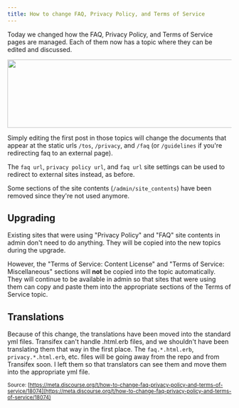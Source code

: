 ```yaml
---
title: How to change FAQ, Privacy Policy, and Terms of Service
---
```


Today we changed how the FAQ, Privacy Policy, and Terms of Service pages are managed. Each of them now has a topic where they can be edited and discussed.

<img src="//discourse-meta.s3-us-west-1.amazonaws.com/original/3X/5/f/5f071dc7b0f63e62ff9b85054d5a74e6c99689b9.png" width="660" height="153"> 

Simply editing the first post in those topics will change the documents that appear at the static urls `/tos`, `/privacy`, and `/faq` (or `/guidelines` if you're redirecting faq to an external page).

The `faq url`, `privacy policy url`, and `faq url` site settings can be used to redirect to external sites instead, as before.

Some sections of the site contents (`/admin/site_contents`) have been removed since they're not used anymore.

## Upgrading

Existing sites that were using "Privacy Policy" and "FAQ" site contents in admin don't need to do anything. They will be copied into the new topics during the upgrade.

However, the "Terms of Service: Content License" and "Terms of Service: Miscellaneous" sections will **not** be copied into the topic automatically. They will continue to be available in admin so that sites that were using them can copy and paste them into the appropriate sections of the Terms of Service topic.

## Translations

Because of this change, the translations have been moved into the standard yml files. Transifex can't handle .html.erb files, and we shouldn't have been translating them that way in the first place. The `faq.*.html.erb`, `privacy.*.html.erb`, etc. files will be going away from the repo and from Transifex soon. I left them so that translators can see them and move them into the appropriate yml file.

<small class="documentation-source">Source: [https://meta.discourse.org/t/how-to-change-faq-privacy-policy-and-terms-of-service/18074](https://meta.discourse.org/t/how-to-change-faq-privacy-policy-and-terms-of-service/18074)</small>
